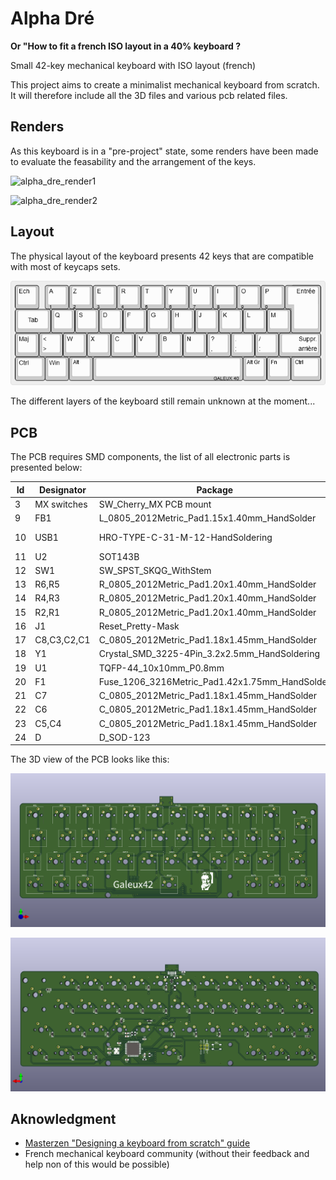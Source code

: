 # Alpha Dré

__Or "How to fit a french ISO layout in a 40% keyboard ?__

Small 42-key mechanical keyboard with ISO layout (french)

This project aims to create a minimalist mechanical keyboard from scratch. It will therefore include all the 3D files and various pcb related files.

## Renders

As this keyboard is in a "pre-project" state, some renders have been made to evaluate the feasability and the arrangement of the keys.

![alpha_dre_render1](renders/alpha_dre_render1.png)

![alpha_dre_render2](renders/alpha_dre_render2.png)

## Layout

The physical layout of the keyboard presents 42 keys that are compatible with most of keycaps sets.

![alpha_dre_layout](docs/alpha_dre_layout.png)

The different layers of the keyboard still remain unknown at the moment...

## PCB

The PCB requires SMD components, the list of all electronic parts is presented below:

|Id |Designator  |Package                                       |Quantity |Designation       |
|---|------------|----------------------------------------------|---------|------------------|
|3  |MX switches |SW_Cherry_MX PCB mount                        |42       |MX-NoLED          |
|9  |FB1         |L_0805_2012Metric_Pad1.15x1.40mm_HandSolder   |1        |Ferrite_Bead_Small|
|10 |USB1        |HRO-TYPE-C-31-M-12-HandSoldering              |1        |HRO-TYPE-C-31-M-12|
|11 |U2          |SOT143B                                       |1        |PRTR5V0U2X        |
|12 |SW1         |SW_SPST_SKQG_WithStem                         |1        |SW_Push           |
|13 |R6,R5       |R_0805_2012Metric_Pad1.20x1.40mm_HandSolder   |2        |5.1k              |
|14 |R4,R3       |R_0805_2012Metric_Pad1.20x1.40mm_HandSolder   |2        |10k               |
|15 |R2,R1       |R_0805_2012Metric_Pad1.20x1.40mm_HandSolder   |2        |22                |
|16 |J1          |Reset_Pretty-Mask                             |1        |AVR-ISP-6         |
|17 |C8,C3,C2,C1 |C_0805_2012Metric_Pad1.18x1.45mm_HandSolder   |4        |0.1uF             |
|18 |Y1          |Crystal_SMD_3225-4Pin_3.2x2.5mm_HandSoldering |1        |16MHz             |
|19 |U1          |TQFP-44_10x10mm_P0.8mm                        |1        |ATmega32U4-AU     |
|20 |F1          |Fuse_1206_3216Metric_Pad1.42x1.75mm_HandSolder|1        |500mA             |
|21 |C7          |C_0805_2012Metric_Pad1.18x1.45mm_HandSolder   |1        |1uF               |
|22 |C6          |C_0805_2012Metric_Pad1.18x1.45mm_HandSolder   |1        |10uF              |
|23 |C5,C4       |C_0805_2012Metric_Pad1.18x1.45mm_HandSolder   |2        |22pF              |
|24 |D           |D_SOD-123                                     |42       |D_Small           |

The 3D view of the PCB looks like this:

![pcb_front](docs/alpha_dre_pcb_top.png)

![pcb_back](docs/alpha_dre_pcb_bottom.png)

## Aknowledgment

- [Masterzen "Designing a keyboard from scratch" guide](https://www.masterzen.fr/2020/05/03/designing-a-keyboard-part-1/)
- French mechanical keyboard community (without their feedback and help non of this would be possible)